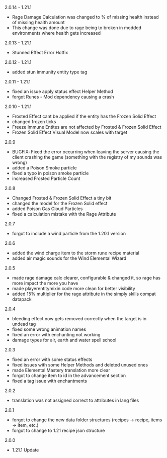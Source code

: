2.0.14 - 1.21.1
- Rage Damage Calculation was changed to % of missing health instead of missing health amount
- This change was done due to rage being to broken in modded environments where health gets increased

2.0.13 - 1.21.1
- Stunned Effect Error Hotfix

2.0.12 - 1.21.1
- added stun immunity entity type tag

2.0.11 - 1.21.1
- fixed an issue apply status effect Helper Method
- forgot Runes - Mod dependency causing a crash

2.0.10 - 1.21.1
- Frosted Effect cant be applied if the entity has the Frozen Solid Effect
- changed frozen ticks
- Freeze Immune Entites are not affected by Frosted & Frozen Solid Effect
- Frozen Solid Effect Visual Model now scales with target

2.0.9
- BUGFIX: Fixed the error occurring when leaving the server causing the client crashing the game (something with the registry of my sounds was wrong)
- added a Poison Smoke particle
- fixed a typo in poison smoke particle
- increased Frosted Particle Count

2.0.8
- Changed Frosted & Frozen Solid Effect a tiny bit
- changed the model for the Frozen Solid effect
- added Poison Gas Cloud Particles
- fixed a calculation mistake with the Rage Attribute

2.0.7
- forgot to include a wind particle from the 1.20.1 version

2.0.6
- added the wind charge item to the storm rune recipe material
- added air magic sounds for the Wind Elemental Wizard

2.0.5
- made rage damage calc clearer, configurable & changed it, so rage has more impact the more you have
- made playerentitymixin code more clean for better visibility
- added 15% multiplier for the rage attribute in the simply skills compat datapack

2.0.4
- bleeding effect now gets removed correctly when the target is in undead tag
- fixed some wrong animation names
- fixed an error with enchanting not working
- damage types for air, earth and water spell school

2.0.3
- fixed an error with some status effects
- fixed issues with some Helper Methods and deleted unused ones
- made Elemental Mastery translation more clear
- forgot to change item to id in the advancement section
- fixed a tag issue with enchantments

2.0.2
- translation was not assigned correct to attributes in lang files

2.0.1
- forgot to change the new data folder structures (recipes -> recipe, items -> item, etc.)
- forgot to change to 1.21 recipe json structure

2.0.0
- 1.21.1 Update